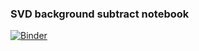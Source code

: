 ### SVD background subtract notebook

[![Binder](http://mybinder.org/badge.svg)](http://mybinder.org/repo/kersulis/SVD-background-subtract)
